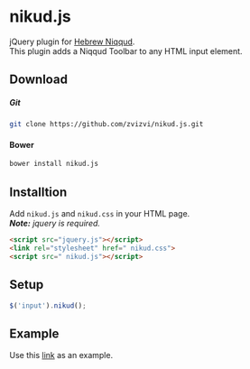 ﻿# nikud.js
jQuery plugin for [Hebrew Niqqud](https://en.wikipedia.org/wiki/Niqqud).  
This plugin adds a Niqqud Toolbar to any HTML input element.

## Download

##### Git
```bash
git clone https://github.com/zvizvi/nikud.js.git
```

#### Bower
```bash
bower install nikud.js
```

## Installtion

Add `nikud.js` and `nikud.css` in your HTML page.  
_**Note:** jquery is required._

```html
<script src="jquery.js"></script>
<link rel="stylesheet" href=" nikud.css">
<script src=" nikud.js"></script>
```

## Setup
```javascript
$('input').nikud();
```

## Example
Use this [link](https://zvizvi.github.io/nikud.js/) as an example.
